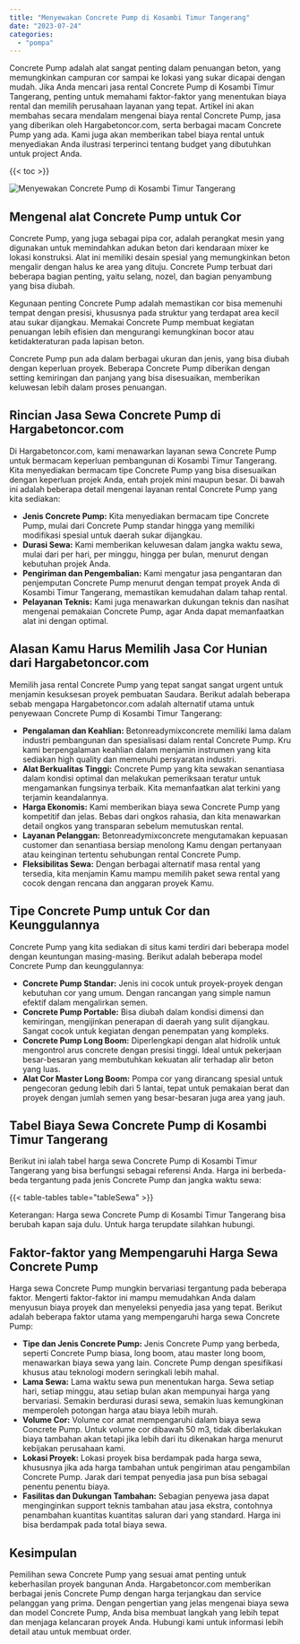 ```yaml
---
title: "Menyewakan Concrete Pump di Kosambi Timur Tangerang"
date: "2023-07-24"
categories: 
  - "pompa"
---
```




Concrete Pump adalah alat sangat penting dalam penuangan beton, yang memungkinkan campuran cor sampai ke lokasi yang sukar dicapai dengan mudah. Jika Anda mencari jasa rental Concrete Pump di Kosambi Timur Tangerang, penting untuk memahami faktor-faktor yang menentukan biaya rental dan memilih perusahaan layanan yang tepat. Artikel ini akan membahas secara mendalam mengenai biaya rental Concrete Pump, jasa yang diberikan oleh Hargabetoncor.com, serta berbagai macam Concrete Pump yang ada. Kami juga akan memberikan tabel biaya rental untuk menyediakan Anda ilustrasi terperinci tentang budget yang dibutuhkan untuk project Anda.

{{< toc >}}

![Menyewakan Concrete Pump di Kosambi Timur Tangerang](https://hargareadymixid.github.io/pompa/concrete-pump%20(3).png)

## Mengenal alat Concrete Pump untuk Cor

Concrete Pump, yang juga sebagai pipa cor, adalah perangkat mesin yang digunakan untuk memindahkan adukan beton dari kendaraan mixer ke lokasi konstruksi. Alat ini memiliki desain spesial yang memungkinkan beton mengalir dengan halus ke area yang dituju. Concrete Pump terbuat dari beberapa bagian penting, yaitu selang, nozel, dan bagian penyambung yang bisa diubah.

Kegunaan penting Concrete Pump adalah memastikan cor bisa memenuhi tempat dengan presisi, khususnya pada struktur yang terdapat area kecil atau sukar dijangkau. Memakai Concrete Pump membuat kegiatan penuangan lebih efisien dan mengurangi kemungkinan bocor atau ketidakteraturan pada lapisan beton.

Concrete Pump pun ada dalam berbagai ukuran dan jenis, yang bisa diubah dengan keperluan proyek. Beberapa Concrete Pump diberikan dengan setting kemiringan dan panjang yang bisa disesuaikan, memberikan keluwesan lebih dalam proses penuangan.

## Rincian Jasa Sewa Concrete Pump di Hargabetoncor.com

Di Hargabetoncor.com, kami menawarkan layanan sewa Concrete Pump untuk bermacam keperluan pembangunan di Kosambi Timur Tangerang. Kita menyediakan bermacam tipe Concrete Pump yang bisa disesuaikan dengan keperluan projek Anda, entah projek mini maupun besar. Di bawah ini adalah beberapa detail mengenai layanan rental Concrete Pump yang kita sediakan:

- **Jenis Concrete Pump:** Kita menyediakan bermacam tipe Concrete Pump, mulai dari Concrete Pump standar hingga yang memiliki modifikasi spesial untuk daerah sukar dijangkau.
- **Durasi Sewa:** Kami memberikan keluwesan dalam jangka waktu sewa, mulai dari per hari, per minggu, hingga per bulan, menurut dengan kebutuhan projek Anda.
- **Pengiriman dan Pengembalian:** Kami mengatur jasa pengantaran dan penjemputan Concrete Pump menurut dengan tempat proyek Anda di Kosambi Timur Tangerang, memastikan kemudahan dalam tahap rental.
- **Pelayanan Teknis:** Kami juga menawarkan dukungan teknis dan nasihat mengenai pemakaian Concrete Pump, agar Anda dapat memanfaatkan alat ini dengan optimal.

## Alasan Kamu Harus Memilih Jasa Cor Hunian dari Hargabetoncor.com

Memilih jasa rental Concrete Pump yang tepat sangat sangat urgent untuk menjamin kesuksesan proyek pembuatan Saudara. Berikut adalah beberapa sebab mengapa Hargabetoncor.com adalah alternatif utama untuk penyewaan Concrete Pump di Kosambi Timur Tangerang:

- **Pengalaman dan Keahlian:** Betonreadymixconcrete memiliki lama dalam industri pembangunan dan spesialisasi dalam rental Concrete Pump. Kru kami berpengalaman keahlian dalam menjamin instrumen yang kita sediakan high quality dan memenuhi persyaratan industri.
- **Alat Berkualitas Tinggi:** Concrete Pump yang kita sewakan senantiasa dalam kondisi optimal dan melakukan pemeriksaan teratur untuk mengamankan fungsinya terbaik. Kita memanfaatkan alat terkini yang terjamin keandalannya.
- **Harga Ekonomis:** Kami memberikan biaya sewa Concrete Pump yang kompetitif dan jelas. Bebas dari ongkos rahasia, dan kita menawarkan detail ongkos yang transparan sebelum memutuskan rental.
- **Layanan Pelanggan:** Betonreadymixconcrete mengutamakan kepuasan customer dan senantiasa bersiap menolong Kamu dengan pertanyaan atau keinginan tertentu sehubungan rental Concrete Pump.
- **Fleksibilitas Sewa:** Dengan berbagai alternatif masa rental yang tersedia, kita menjamin Kamu mampu memilih paket sewa rental yang cocok dengan rencana dan anggaran proyek Kamu.

## Tipe Concrete Pump untuk Cor dan Keunggulannya

Concrete Pump yang kita sediakan di situs kami terdiri dari beberapa model dengan keuntungan masing-masing. Berikut adalah beberapa model Concrete Pump dan keunggulannya:

- **Concrete Pump Standar:** Jenis ini cocok untuk proyek-proyek dengan kebutuhan cor yang umum. Dengan rancangan yang simple namun efektif dalam mengalirkan semen.
- **Concrete Pump Portable:** Bisa diubah dalam kondisi dimensi dan kemiringan, mengijinkan penerapan di daerah yang sulit dijangkau. Sangat cocok untuk kegiatan dengan penempatan yang kompleks.
- **Concrete Pump Long Boom:** Diperlengkapi dengan alat hidrolik untuk mengontrol arus concrete dengan presisi tinggi. Ideal untuk pekerjaan besar-besaran yang membutuhkan kekuatan alir terhadap alir beton yang luas.
- **Alat Cor Master Long Boom:** Pompa cor yang dirancang spesial untuk pengecoran gedung lebih dari 5 lantai, tepat untuk pemakaian berat dan proyek dengan jumlah semen yang besar-besaran juga area yang jauh.

## Tabel Biaya Sewa Concrete Pump di Kosambi Timur Tangerang

Berikut ini ialah tabel harga sewa Concrete Pump di Kosambi Timur Tangerang yang bisa berfungsi sebagai referensi Anda. Harga ini berbeda-beda tergantung pada jenis Concrete Pump dan jangka waktu sewa:

{{< table-tables table="tableSewa" >}}

Keterangan: Harga sewa Concrete Pump di Kosambi Timur Tangerang bisa berubah kapan saja dulu. Untuk harga terupdate silahkan hubungi.

## Faktor-faktor yang Mempengaruhi Harga Sewa Concrete Pump

Harga sewa Concrete Pump mungkin bervariasi tergantung pada beberapa faktor. Mengerti faktor-faktor ini mampu memudahkan Anda dalam menyusun biaya proyek dan menyeleksi penyedia jasa yang tepat. Berikut adalah beberapa faktor utama yang mempengaruhi harga sewa Concrete Pump:

- **Tipe dan Jenis Concrete Pump:** Jenis Concrete Pump yang berbeda, seperti Concrete Pump biasa, long boom, atau master long boom, menawarkan biaya sewa yang lain. Concrete Pump dengan spesifikasi khusus atau teknologi modern seringkali lebih mahal.
- **Lama Sewa:** Lama waktu sewa pun menentukan harga. Sewa setiap hari, setiap minggu, atau setiap bulan akan mempunyai harga yang bervariasi. Semakin berdurasi durasi sewa, semakin luas kemungkinan memperoleh potongan harga atau biaya lebih murah.
- **Volume Cor:** Volume cor amat mempengaruhi dalam biaya sewa Concrete Pump. Untuk volume cor dibawah 50 m3, tidak diberlakukan biaya tambahan akan tetapi jika lebih dari itu dikenakan harga menurut kebijakan perusahaan kami.
- **Lokasi Proyek:** Lokasi proyek bisa berdampak pada harga sewa, khususnya jika ada harga tambahan untuk pengiriman atau pengambilan Concrete Pump. Jarak dari tempat penyedia jasa pun bisa sebagai penentu penentu biaya.
- **Fasilitas dan Dukungan Tambahan:** Sebagian penyewa jasa dapat menginginkan support teknis tambahan atau jasa ekstra, contohnya penambahan kuantitas kuantitas saluran dari yang standard. Harga ini bisa berdampak pada total biaya sewa.

## Kesimpulan

Pemilihan sewa Concrete Pump yang sesuai amat penting untuk keberhasilan proyek bangunan Anda. Hargabetoncor.com memberikan berbagai jenis Concrete Pump dengan harga terjangkau dan service pelanggan yang prima. Dengan pengertian yang jelas mengenai biaya sewa dan model Concrete Pump, Anda bisa membuat langkah yang lebih tepat dan menjaga kelancaran proyek Anda. Hubungi kami untuk informasi lebih detail atau untuk membuat order.

